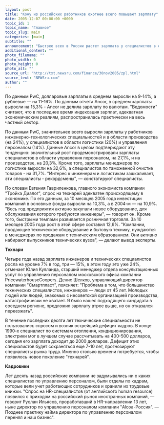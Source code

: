 ```yaml
---
layout: post
title: "Кому из российских работников охотнее всего повышают зарплату"
date: 2005-12-07 00:00:00 +0000
topic_id: 1
topic_name: "Главное"
topic_slug: main
categories: [main]
subtitle: ""
announcement: "Быстрее всех в России растет зарплата у специалистов в области управления персоналом и информационных технологий, у логистиков и инженеров. Таковы данные консалтингово-аудиторской компании PricewaterhouseCoopers (PwC) и рекрутинговой фирмы Ancor, проведших исследования уровня и динамики заработных плат в России в 2004-2005 году."
additional_content: ""
photo_filename: ""
photo_width: 0
photo_height: 0
photo_alt: ""
source_url: "http://txt.newsru.com/finance/30nov2005/zpl.html"
source_text: "NEWSru.com"
author: ""
---
```

По данным PwC, долларовые зарплаты в среднем выросли на 9-14%, а рублевые — на 11-16%. По данным отчета Ancor, в среднем зарплаты выросли на 15,3% - Ancor не делила зарплату по валютам. "Ведомости" считают, что в последнее время индексация зарплат, адекватная экономическим реалиям, распространилась практически на весь частный сектор.

По данным PwC, значительнее всего выросли зарплаты у работников инженерно-технологических специальностей и в области производства (на 24%), у специалистов в области логистики (20%) и управления персоналом (14%). Данные Ancor в целом подтверждают эту тенденцию: значительный рост продемонстрировали зарплаты специалистов в области управления персоналом, на 27,1%, и на производстве, на 20,3%. Кроме того, зарплаты менеджеров по логистике выросли на 32,6%, а специалистов по таможенной очистке товаров - на 31,7%. "Интерес к инженерам и логистикам зашкаливает, эти специалисты - рекордсмены", &mdash; констатируют специалисты.

По словам Евгения Гавриленкова, главного экономиста компании "Тройка Диалог", спрос на технарей адекватен происходящему в экономике. По его данным, за 10 месяцев 2005 года инвестиции компаний в основные фонды выросли на 10,3%, а в 2004-м — на 10,9%. "Весь год предприятия активно закупали новое оборудование, для обслуживания которого требуются инженеры", — говорит он. Кроме того, быстрыми темпами развивается розничная торговля. За 10 месяцев 2005 года рост в этой сфере составил 12,6%. "Компании, продающие техническое оборудование и бытовую технику, нуждаются в менеджерах по продажам с техническим образованием. Они активно набирают выпускников технических вузов", &mdash; делают вывод эксперты.

<strong>Технари</strong>

Четыре года назад зарплата инженеров и технических специалистов росла на уровне 7% в год, три — 15%, в этом году это уже 24%, отмечает Юлия Кулланда, старший менеджер отдела консультационных услуг по управлению персоналом московского офиса компании PricewaterhouseCoopers. Денис Шелков, управляющий директор компании "Смартпласт", поясняет: "Проблема в том, что большинство технических специалистов, инженеров — люди от 45 лет. Молодых людей или людей, знакомых с несоветской организацией производства, катастрофически не хватает. Я было нашел подходящего кандидата в соседнем регионе, предложил зарплату втрое выше, но он отказался переезжать".

В течение последних десяти лет технические специальности не пользовались спросом и возник острейший дефицит кадров. В конце 1990-х специалист по системам отопления, кондиционирования, электрики мог в лучшем случае рассчитывать на 400-500 долларов, сегодня его зарплата доходит до 2000 долларов. Дефицит этих специалистов будет сохраняться еще 7-10 лет, прогнозируют специалисты рынка труда. Именно столько времени потребуется, чтобы появилось новое поколение "технарей".

<strong>Кадровики</strong>

Лет десять назад российские компании не задумывались ни о каких специалистах по управлению персоналом, были отделы по кадрам, которые вели учет работающих сотрудников и хранили их трудовые книжки. "Спрос на HR-специалистов (от английского human resource) появился с приходом на российский рынок иностранных компаний, — говорит Руслан Ильясов, проработавший в HR-направлении 13 лет, ныне директор по управлению персоналом компании "Alcoa-Россия". — Позднее практику найма директора по управлению персоналом перенял и наш бизнес".
